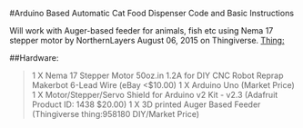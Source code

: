 #Arduino Based Automatic Cat Food Dispenser
Code and Basic Instructions


Will work with Auger-based feeder for animals, fish etc using Nema 17 stepper motor
by NorthernLayers August 06, 2015 on Thingiverse.
[Thing:](https://www.thingiverse.com/thing:958180)

##Hardware:
> 1 X Nema 17 Stepper Motor 50oz.in 1.2A for DIY CNC Robot Reprap Makerbot 6-Lead Wire (eBay <$10.00)
> 1 X Arduino Uno (Market Price)
> 1 X Motor/Stepper/Servo Shield for Arduino v2 Kit - v2.3 (Adafruit Product ID: 1438 $20.00)
> 1 X 3D printed Auger Based Feeder (Thingiverse thing:958180 DIY/Market Price)